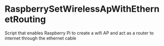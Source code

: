 # RaspberrySetWirelessApWithEthernetRouting
Script that enables Raspberry Pi to create a wifi AP and act as a router to internet through the ethernet cable  
